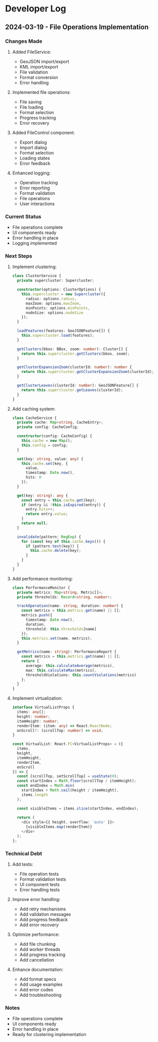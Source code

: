 # Developer Log

## 2024-03-19 - File Operations Implementation

### Changes Made
1. Added FileService:
   - GeoJSON import/export
   - KML import/export
   - File validation
   - Format conversion
   - Error handling

2. Implemented file operations:
   - File saving
   - File loading
   - Format selection
   - Progress tracking
   - Error recovery

3. Added FileControl component:
   - Export dialog
   - Import dialog
   - Format selection
   - Loading states
   - Error feedback

4. Enhanced logging:
   - Operation tracking
   - Error reporting
   - Format validation
   - File operations
   - User interactions

### Current Status
- File operations complete
- UI components ready
- Error handling in place
- Logging implemented

### Next Steps
1. Implement clustering:
   ```typescript
   class ClusterService {
     private supercluster: Supercluster;

     constructor(options: ClusterOptions) {
       this.supercluster = new Supercluster({
         radius: options.radius,
         maxZoom: options.maxZoom,
         minPoints: options.minPoints,
         nodeSize: options.nodeSize
       });
     }

     loadFeatures(features: GeoJSONFeature[]) {
       this.supercluster.load(features);
     }

     getClusters(bbox: BBox, zoom: number): Cluster[] {
       return this.supercluster.getClusters(bbox, zoom);
     }

     getClusterExpansionZoom(clusterId: number): number {
       return this.supercluster.getClusterExpansionZoom(clusterId);
     }

     getClusterLeaves(clusterId: number): GeoJSONFeature[] {
       return this.supercluster.getLeaves(clusterId);
     }
   }
   ```

2. Add caching system:
   ```typescript
   class CacheService {
     private cache: Map<string, CacheEntry>;
     private config: CacheConfig;

     constructor(config: CacheConfig) {
       this.cache = new Map();
       this.config = config;
     }

     set(key: string, value: any) {
       this.cache.set(key, {
         value,
         timestamp: Date.now(),
         hits: 0
       });
     }

     get(key: string): any {
       const entry = this.cache.get(key);
       if (entry && !this.isExpired(entry)) {
         entry.hits++;
         return entry.value;
       }
       return null;
     }

     invalidate(pattern: RegExp) {
       for (const key of this.cache.keys()) {
         if (pattern.test(key)) {
           this.cache.delete(key);
         }
       }
     }
   }
   ```

3. Add performance monitoring:
   ```typescript
   class PerformanceMonitor {
     private metrics: Map<string, Metric[]>;
     private thresholds: Record<string, number>;

     trackOperation(name: string, duration: number) {
       const metrics = this.metrics.get(name) || [];
       metrics.push({
         timestamp: Date.now(),
         duration,
         threshold: this.thresholds[name]
       });
       this.metrics.set(name, metrics);
     }

     getMetrics(name: string): PerformanceReport {
       const metrics = this.metrics.get(name) || [];
       return {
         average: this.calculateAverage(metrics),
         max: this.calculateMax(metrics),
         thresholdViolations: this.countViolations(metrics)
       };
     }
   }
   ```

4. Implement virtualization:
   ```typescript
   interface VirtualListProps {
     items: any[];
     height: number;
     itemHeight: number;
     renderItem: (item: any) => React.ReactNode;
     onScroll?: (scrollTop: number) => void;
   }

   const VirtualList: React.FC<VirtualListProps> = ({
     items,
     height,
     itemHeight,
     renderItem,
     onScroll
   }) => {
     const [scrollTop, setScrollTop] = useState(0);
     const startIndex = Math.floor(scrollTop / itemHeight);
     const endIndex = Math.min(
       startIndex + Math.ceil(height / itemHeight),
       items.length
     );

     const visibleItems = items.slice(startIndex, endIndex);
     
     return (
       <div style={{ height, overflow: 'auto' }}>
         {visibleItems.map(renderItem)}
       </div>
     );
   };
   ```

### Technical Debt
1. Add tests:
   - File operation tests
   - Format validation tests
   - UI component tests
   - Error handling tests

2. Improve error handling:
   - Add retry mechanisms
   - Add validation messages
   - Add progress feedback
   - Add error recovery

3. Optimize performance:
   - Add file chunking
   - Add worker threads
   - Add progress tracking
   - Add cancellation

4. Enhance documentation:
   - Add format specs
   - Add usage examples
   - Add error codes
   - Add troubleshooting

### Notes
- File operations complete
- UI components ready
- Error handling in place
- Ready for clustering implementation
